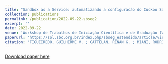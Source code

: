 ```yaml
---
title: "Sandbox as a Service: automatizando a configuracão do Cuckoo Sandbox e a geração de dados para análise de malware"
collection: publications
permalink: /publication/2022-09-22-sbseg2
excerpt: ''
date: 2022-09-22
venue: 'Workshop de Trabalhos de Iniciação Científica e de Graduação (WTG - SBSeg 2022)'
paperurl: 'https://sol.sbc.org.br/index.php/sbseg_estendido/article/view/21710'
citation: 'FIGUEIREDO, GUILHERME V. ; CATTELAN, RENAN G. ; MIANI, RODRIGO S. ; MIANI, R. S. . Sandbox as a Service: automatizando a configuracão do Cuckoo Sandbox e a geração de dados para análise de malware. In: Simpósio Brasileiro de Segurança da Informação e de Sistemas Computacionais, 2022, Brasil. Anais Estendidos do XXII Simpósio Brasileiro de Segurança da Informação e de Sistemas Computacionais (SBSeg Estendido 2022), 2022. p. 198.'
---
```


[Download paper here](https://sol.sbc.org.br/index.php/sbseg_estendido/article/view/21710)